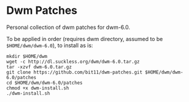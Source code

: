 # Dwm Patches
Personal collection of dwm patches for dwm-6.0.

To be applied in order (requires dwm directory, assumed to be `$HOME/dwm/dwm-6.0`), to install as is:
```
mkdir $HOME/dwm
wget -c http://dl.suckless.org/dwm/dwm-6.0.tar.gz
tar -xzvf dwm-6.0.tar.gz
git clone https://github.com/bit11/dwm-patches.git $HOME/dwm/dwm-6.0/patches
cd $HOME/dwm/dwm-6.0/patches
chmod +x dwm-install.sh
./dwm-install.sh
```
